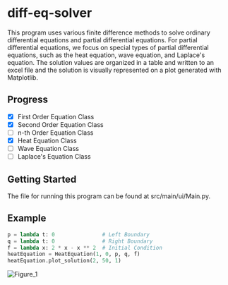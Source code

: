 # diff-eq-solver

This program uses various finite difference methods to solve ordinary differential equations and partial differential 
equations. For partial differential equations, we focus on special types of partial differential equations, such as the heat equation, wave equation, and Laplace's equation. The solution values are organized in a table and written to an excel file and the solution is visually represented on a plot generated with Matplotlib. <br>

## Progress
- [x] First Order Equation Class
- [x] Second Order Equation Class
- [ ] n-th Order Equation Class
- [x] Heat Equation Class
- [ ] Wave Equation Class
- [ ] Laplace's Equation Class

## Getting Started

The file for running this program can be found at src/main/ui/Main.py. 

## Example
```python
p = lambda t: 0               # Left Boundary
q = lambda t: 0               # Right Boundary
f = lambda x: 2 * x - x ** 2  # Initial Condition
heatEquation = HeatEquation(1, 0, p, q, f)
heatEquation.plot_solution(2, 50, 1)
```
![Figure_1](https://user-images.githubusercontent.com/46363213/70382868-26dabb80-1918-11ea-91ef-ea636704b5ac.png)

